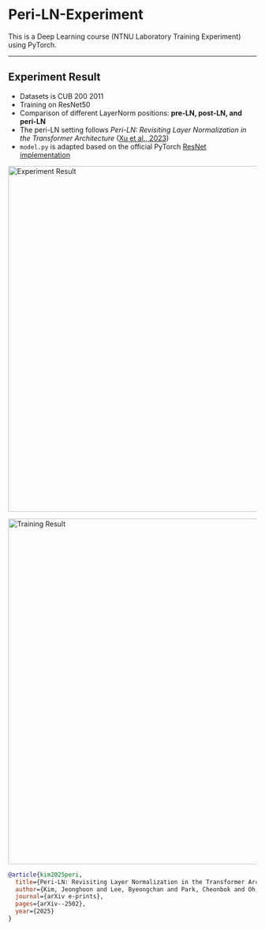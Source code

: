# Peri-LN-Experiment

This is a Deep Learning course (NTNU Laboratory Training Experiment) using PyTorch.

---

## Experiment Result
* Datasets is CUB 200 2011
* Training on ResNet50
* Comparison of different LayerNorm positions: **pre-LN, post-LN, and peri-LN**
* The peri-LN setting follows *Peri-LN: Revisiting Layer Normalization in the Transformer Architecture* ([Xu et al., 2023](https://arxiv.org/abs/2305.13305))
* `model.py` is adapted based on the official PyTorch [ResNet implementation](https://github.com/pytorch/vision/blob/main/torchvision/models/resnet.py)

<p float="left">
  <img src="result/numeric-result.png" alt="Experiment Result" width="700" />
</p>

<p float="left">
  <img src="result/train-result.png" alt="Training Result" width="700" />
</p>

```bibtex
@article{kim2025peri,
  title={Peri-LN: Revisiting Layer Normalization in the Transformer Architecture},
  author={Kim, Jeonghoon and Lee, Byeongchan and Park, Cheonbok and Oh, Yeontaek and Kim, Beomjun and Yoo, Taehwan and Shin, Seongjin and Han, Dongyoon and Shin, Jinwoo and Yoo, Kang Min},
  journal={arXiv e-prints},
  pages={arXiv--2502},
  year={2025}
}

